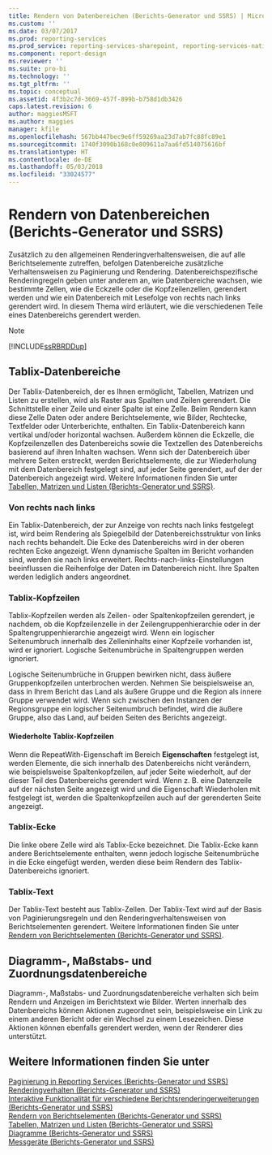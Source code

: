 ```yaml
---
title: Rendern von Datenbereichen (Berichts-Generator und SSRS) | Microsoft-Dokumentation
ms.custom: ''
ms.date: 03/07/2017
ms.prod: reporting-services
ms.prod_service: reporting-services-sharepoint, reporting-services-native
ms.component: report-design
ms.reviewer: ''
ms.suite: pro-bi
ms.technology: ''
ms.tgt_pltfrm: ''
ms.topic: conceptual
ms.assetid: 4f3b2c7d-3669-457f-899b-b758d1db3426
caps.latest.revision: 6
author: maggiesMSFT
ms.author: maggies
manager: kfile
ms.openlocfilehash: 567bb447bec9e6ff59269aa23d7ab7fc88fc89e1
ms.sourcegitcommit: 1740f3090b168c0e809611a7aa6fd514075616bf
ms.translationtype: HT
ms.contentlocale: de-DE
ms.lasthandoff: 05/03/2018
ms.locfileid: "33024577"
---
```

# <a name="rendering-data-regions-report-builder-and-ssrs"></a>Rendern von Datenbereichen (Berichts-Generator und SSRS)
  Zusätzlich zu den allgemeinen Renderingverhaltensweisen, die auf alle Berichtselemente zutreffen, befolgen Datenbereiche zusätzliche Verhaltensweisen zu Paginierung und Rendering. Datenbereichspezifische Renderingregeln geben unter anderem an, wie Datenbereiche wachsen, wie bestimmte Zellen, wie die Eckzelle oder die Kopfzeilenzellen, gerendert werden und wie ein Datenbereich mit Lesefolge von rechts nach links gerendert wird. In diesem Thema wird erläutert, wie die verschiedenen Teile eines Datenbereichs gerendert werden.  
  
> [!NOTE]  
>  [!INCLUDE[ssRBRDDup](../../includes/ssrbrddup-md.md)]  
  
## <a name="tablix-data-regions"></a>Tablix-Datenbereiche  
 Der Tablix-Datenbereich, der es Ihnen ermöglicht, Tabellen, Matrizen und Listen zu erstellen, wird als Raster aus Spalten und Zeilen gerendert. Die Schnittstelle einer Zeile und einer Spalte ist eine Zelle. Beim Rendern kann diese Zelle Daten oder andere Berichtselemente, wie Bilder, Rechtecke, Textfelder oder Unterberichte, enthalten. Ein Tablix-Datenbereich kann vertikal und/oder horizontal wachsen. Außerdem können die Eckzelle, die Kopfzeilenzellen des Datenbereichs sowie die Textzellen des Datenbereichs basierend auf ihren Inhalten wachsen. Wenn sich der Datenbereich über mehrere Seiten erstreckt, werden Berichtselemente, die zur Wiederholung mit dem Datenbereich festgelegt sind, auf jeder Seite gerendert, auf der der Datenbereich angezeigt wird. Weitere Informationen finden Sie unter [Tabellen, Matrizen und Listen &#40;Berichts-Generator und SSRS&#41;](../../reporting-services/report-design/tables-matrices-and-lists-report-builder-and-ssrs.md).  
  
### <a name="right-to-left"></a>Von rechts nach links  
 Ein Tablix-Datenbereich, der zur Anzeige von rechts nach links festgelegt ist, wird beim Rendering als Spiegelbild der Datenbereichsstruktur von links nach rechts behandelt. Die Ecke des Datenbereichs wird in der oberen rechten Ecke angezeigt. Wenn dynamische Spalten im Bericht vorhanden sind, werden sie nach links erweitert. Rechts-nach-links-Einstellungen beeinflussen die Reihenfolge der Daten im Datenbereich nicht. Ihre Spalten werden lediglich anders angeordnet.  
  
### <a name="tablix-headers"></a>Tablix-Kopfzeilen  
 Tablix-Kopfzeilen werden als Zeilen- oder Spaltenkopfzeilen gerendert, je nachdem, ob die Kopfzeilenzelle in der Zeilengruppenhierarchie oder in der Spaltengruppenhierarchie angezeigt wird. Wenn ein logischer Seitenumbruch innerhalb des Zelleninhalts einer Kopfzeile vorhanden ist, wird er ignoriert. Logische Seitenumbrüche in Spaltengruppen werden ignoriert.  
  
 Logische Seitenumbrüche in Gruppen bewirken nicht, dass äußere Gruppenkopfzeilen unterbrochen werden. Nehmen Sie beispielsweise an, dass in Ihrem Bericht das Land als äußere Gruppe und die Region als innere Gruppe verwendet wird. Wenn sich zwischen den Instanzen der Regionsgruppe ein logischer Seitenumbruch befindet, wird die äußere Gruppe, also das Land, auf beiden Seiten des Berichts angezeigt.  
  
#### <a name="repeated-tablix-headers"></a>Wiederholte Tablix-Kopfzeilen  
 Wenn die RepeatWith-Eigenschaft im Bereich **Eigenschaften** festgelegt ist, werden Elemente, die sich innerhalb des Datenbereichs nicht verändern, wie beispielsweise Spaltenkopfzeilen, auf jeder Seite wiederholt, auf der dieser Teil des Datenbereichs gerendert wird. Wenn z. B. eine Datenzeile auf der nächsten Seite angezeigt wird und die Eigenschaft Wiederholen mit festgelegt ist, werden die Spaltenkopfzeilen auch auf der gerenderten Seite angezeigt.  
  
### <a name="tablix-corner"></a>Tablix-Ecke  
 Die linke obere Zelle wird als Tablix-Ecke bezeichnet. Die Tablix-Ecke kann andere Berichtselemente enthalten, wenn jedoch logische Seitenumbrüche in die Ecke eingefügt werden, werden diese beim Rendern des Tablix-Datenbereichs ignoriert.  
  
### <a name="tablix-body"></a>Tablix-Text  
 Der Tablix-Text besteht aus Tablix-Zellen. Der Tablix-Text wird auf der Basis von Paginierungsregeln und den Renderingverhaltensweisen von Berichtselementen gerendert. Weitere Informationen finden Sie unter [Rendern von Berichtselementen &#40;Berichts-Generator und SSRS&#41;](../../reporting-services/report-design/rendering-report-items-report-builder-and-ssrs.md).  
  
## <a name="chart-gauge-and-map-data-regions"></a>Diagramm-, Maßstabs- und Zuordnungsdatenbereiche  
 Diagramm-, Maßstabs- und Zuordnungsdatenbereiche verhalten sich beim Rendern und Anzeigen im Berichtstext wie Bilder. Werten innerhalb des Datenbereichs können Aktionen zugeordnet sein, beispielsweise ein Link zu einem anderen Bericht oder ein Wechsel zu einem Lesezeichen. Diese Aktionen können ebenfalls gerendert werden, wenn der Renderer dies unterstützt.  
  
## <a name="see-also"></a>Weitere Informationen finden Sie unter  
 [Paginierung in Reporting Services &#40;Berichts-Generator und SSRS&#41;](../../reporting-services/report-design/pagination-in-reporting-services-report-builder-and-ssrs.md)   
 [Renderingverhalten (Berichts-Generator und SSRS)](../../reporting-services/report-design/rendering-behaviors-report-builder-and-ssrs.md)   
 [Interaktive Funktionalität für verschiedene Berichtsrenderingerweiterungen &#40;Berichts-Generator und SSRS&#41;](../../reporting-services/report-builder/interactive-functionality-different-report-rendering-extensions.md)   
 [Rendern von Berichtselementen (Berichts-Generator und SSRS)](../../reporting-services/report-design/rendering-report-items-report-builder-and-ssrs.md)   
 [Tabellen, Matrizen und Listen &#40;Berichts-Generator und SSRS&#41;](../../reporting-services/report-design/tables-matrices-and-lists-report-builder-and-ssrs.md)   
 [Diagramme &#40;Berichts-Generator und SSRS&#41;](../../reporting-services/report-design/charts-report-builder-and-ssrs.md)   
 [Messgeräte &#40;Berichts-Generator und SSRS&#41;](../../reporting-services/report-design/gauges-report-builder-and-ssrs.md)  
  
  
